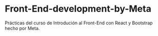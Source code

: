 # Front-End-development-by-Meta

Prácticas del curso de Introdución al Front-End con React y Bootstrap hecho por Meta.
